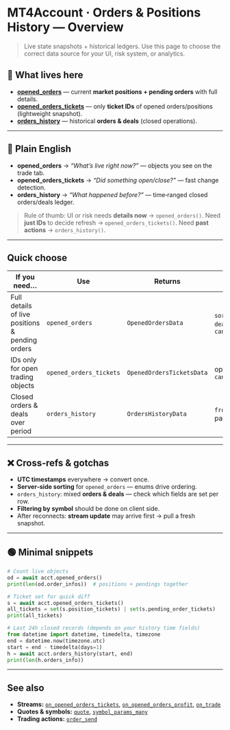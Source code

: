 # MT4Account · Orders & Positions History — Overview

> Live state snapshots + historical ledgers. Use this page to choose the correct data source for your UI, risk system, or analytics.

## 📁 What lives here

* **[opened_orders](./opened_orders.md)** — current **market positions + pending orders** with full details.
* **[opened_orders_tickets](./opened_orders_tickets.md)** — only **ticket IDs** of opened orders/positions (lightweight snapshot).
* **[orders_history](./orders_history.md)** — historical **orders & deals** (closed operations).

---

## 🧭 Plain English

* **opened_orders** → *“What’s live right now?”* — objects you see on the trade tab.
* **opened_orders_tickets** → *“Did something open/close?”* — fast change detection.
* **orders_history** → *“What happened before?”* — time‑ranged closed orders/deals ledger.

> Rule of thumb: UI or risk needs **details now** → `opened_orders()`.
> Need **just IDs** to decide refresh → `opened_orders_tickets()`.
> Need **past actions** → `orders_history()`.

---

## Quick choose

| If you need…                                    | Use                     | Returns                   | Key inputs                                       |
| ----------------------------------------------- | ----------------------- | ------------------------- | ------------------------------------------------ |
| Full details of live positions & pending orders | `opened_orders`         | `OpenedOrdersData`        | `sort_mode?`, `deadline?`, `cancellation_event?` |
| IDs only for open trading objects               | `opened_orders_tickets` | `OpenedOrdersTicketsData` | optional `deadline`, `cancellation_event`        |
| Closed orders & deals over period               | `orders_history`        | `OrdersHistoryData`       | `from`, `to`, `sort_mode`, paging? *(future)*    |

---

## ❌ Cross‑refs & gotchas

* **UTC timestamps** everywhere → convert once.
* **Server‑side sorting** for `opened_orders` — enums drive ordering.
* `orders_history`: mixed **orders & deals** — check which fields are set per row.
* **Filtering by symbol** should be done on client side.
* After reconnects: **stream update** may arrive first → pull a fresh snapshot.

---

## 🟢 Minimal snippets

```python
# Count live objects
od = await acct.opened_orders()
print(len(od.order_infos))  # positions + pendings together
```

```python
# Ticket set for quick diff
s = await acct.opened_orders_tickets()
all_tickets = set(s.position_tickets) | set(s.pending_order_tickets)
print(all_tickets)
```

```python
# Last 24h closed records (depends on your history time fields)
from datetime import datetime, timedelta, timezone
end = datetime.now(timezone.utc)
start = end - timedelta(days=1)
h = await acct.orders_history(start, end)
print(len(h.orders_info))
```

---

## See also

* **Streams:** [`on_opened_orders_tickets`](../Streams/on_opened_orders_tickets.md), [`on_opened_orders_profit`](../Streams/on_opened_orders_profit.md), [`on_trade`](../Streams/on_trade.md)
* **Quotes & symbols:** [`quote`](../Market_quota_symbols/quote.md), [`symbol_params_many`](../Market_quota_symbols/symbol_params_many.md)
* **Trading actions:** [`order_send`](../Trading_Actions/order_send.md)
